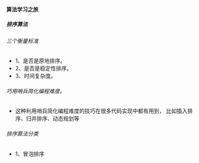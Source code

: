 #### 算法学习之旅

##### 排序算法
###### 三个衡量标准
* 1、是否是原地排序。
* 2、是否是稳定性排序。
* 3、时间复杂度。

###### 巧用哨兵简化编程难度。
* 这种利用哨兵简化编程难度的技巧在很多代码实现中都有用到，
  比如插入排序、归并排序、动态规划等

###### 排序算法分类
* 1、冒泡排序